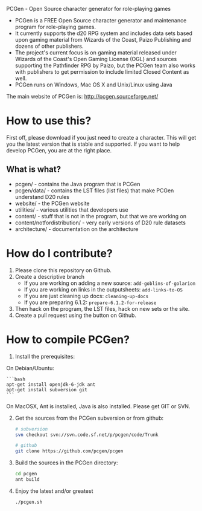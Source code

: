PCGen - Open Source character generator for role-playing games

* PCGen is a FREE Open Source character generator and maintenance program for role-playing games. 
* It currently supports the d20 RPG system and includes data sets based upon gaming material from Wizards of the Coast, Paizo Publishing and dozens of other publishers. 
* The project's current focus is on gaming material released under Wizards of the Coast's Open Gaming License (OGL) and sources supporting the Pathfinder RPG by Paizo, but the PCGen team also works with publishers to get permission to include limited Closed Content as well. 
* PCGen runs on Windows, Mac OS X and Unix/Linux using Java

The main website of PCGen is:
http://pcgen.sourceforge.net/



How to use this?
================

First off, please download if you just need to create a character. This will get you the latest version that is stable and supported. If you want to help develop PCGen, you are at the right place.

What is what?
-------------

* pcgen/ - contains the Java program that is PCGen
* pcgen/data/ - contains the LST files (list files) that make PCGen understand D20 rules
* website/ - the PCGen website
* utilities/ - various utilities that developers use
* content/ - stuff that is not in the program, but that we are working on
* content/notfordistribution/ - very early versions of D20 rule datasets
* architecture/ - documentation on the architecture


How do I contribute?
====================

1. Please clone this repository on Github. 
2. Create a descriptive branch
   * If you are working on adding a new source: `add-goblins-of-golarion`
   * If you are working on links in the outputsheets: `add-links-to-OS`
   * If you are just cleaning up docs: `cleaning-up-docs`
   * If you are preparing 6.1.2: `prepare-6.1.2-for-release`
3. Then hack on the program, the LST files, hack on new sets or the site.
4. Create a pull request using the button on Github.



How to compile PCGen?
=====================

1. Install the prerequisites:

On Debian/Ubuntu:

    ```bash
    apt-get install openjdk-6-jdk ant
    apt-get install subversion git
    ```

On MacOSX, Ant is installed, Java is also installed. Please get GIT or SVN. 


2. Get the sources from the PCGen subversion or from github:

    ```bash
    # subversion
    svn checkout svn://svn.code.sf.net/p/pcgen/code/Trunk
    ```

    ```bash
    # github
    git clone https://github.com/pcgen/pcgen
    ```

3. Build the sources in the PCGen directory:

    ```bash
    cd pcgen
    ant build
    ```

4. Enjoy the latest and/or greatest

   ```bash
   ./pcgen.sh
   ```
